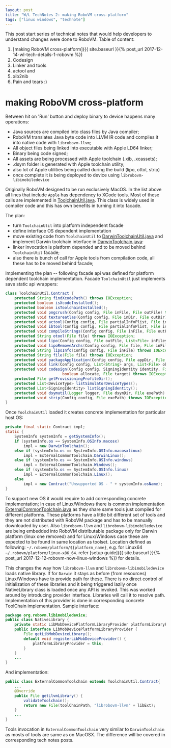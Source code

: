 ```yaml
---
layout: post
title: "W/L TechNotes 2: making RoboVM cross-platform"
tags: ["linux windows", "technote"]
---
```

This post start series of technical notes that would help developers to understand changes were done to RoboVM. Table of content:

1. [making RoboVM cross-platform]({{ site.baseurl }}{% post_url 2017-12-14-wl-tech-details-1-robovm %})
2. Codesign
3. Linker and tools
4. actool and
5. xib2nib
6. Pain and tears :)

<!-- more -->
# making RoboVM cross-platform
Between hit on 'Run' button and deploy binary to device happens many operations:
- Java sources are compiled into class files by Java compiler;
- RoboVM translates Java byte code into LLVM IR code and compiles it into native code with `librobovm-llvm`;
- All object files being linked into executable with Apple LD64 linker;
- Binary being code signed;
- All assets are being processed with Apple toolchain (.xib, .xcassets);
- .dsym folder is generated with Apple toolchain utility;
- also lot of Apple utilities being called during the build (lipo, ottol, strip)
- once complete it is being deployed to device using `librobovm-libimobiledevice`

Originally RoboVM designed to be run exclusively MacOS. In the list above all lines that include `Apple` has dependency to XCode tools. Most of these calls are implemented in [ToolchainUtil.java](https://github.com/MobiVM/robovm/blob/d3dd77507d25e7106c3b62adf2f18d507c5308b1/compiler/compiler/src/main/java/org/robovm/compiler/util/ToolchainUtil.java). This class is widely used in compiler code and this has own benefits in turning it into facade.

The plan:
- turn `ToolchainUtil` into platform independent facade
- define interface OS dependent implementation
- move existing code from `ToolchainUtil` to [DarwinToolchainUtil.java](https://github.com/dkimitsa/robovm/blob/linuxwindows/compiler/compiler/src/main/java/org/robovm/compiler/util/platforms/darwin/DarwinToolchainUtil.java) and implement Darwin toolchain interface in [DarwinToolchain.java](https://github.com/dkimitsa/robovm/blob/linuxwindows/compiler/compiler/src/main/java/org/robovm/compiler/util/platforms/darwin/DarwinToolchain.java):
- linker invocation is platform depended and to be moved behind `ToolchainUtil` facade;
- also there is bunch of call for Apple tools from compilation code, all these has to be moved behind facade;

Implementing the plan -- following facade api was defined for platform dependent toolchain implementation. Facade `ToolchainUtil` just implements save static api wrappers:
```java
class ToolchainUtil.Contract {
    protected String findXcodePath() throws IOException;
    protected boolean isXcodeInstalled();
    protected boolean isToolchainInstalled();
    protected void pngcrush(Config config, File inFile, File outFile) throws IOException;
    protected void textureatlas(Config config, File inDir, File outDir) throws IOException;
    protected void actool(Config config, File partialInfoPlist, File inDir, File outDir) throws IOException;
    protected void ibtool(Config config, File partialInfoPlist, File inFile, File outFile) throws IOException;
    protected void compileStrings(Config config, File inFile, File outFile) throws IOException;
    protected String otool(File file) throws IOException;
    protected void lipo(Config config, File outFile, List<File> inFiles) throws IOException;
    protected void lipoRemoveArchs(Config config, File file, File inFile, Arch ...archs) throws IOException;
    protected String lipoInfo(Config config, File inFile) throws IOException;
    protected String file(File file) throws IOException;
    protected void packageApplication(Config config, File appDir, File outFile) throws IOException;
    protected void link(Config config, List<String> args, List<File> objectFiles, List<String> libs, File outFile) throws IOException;
    protected void codesign(Config config, SigningIdentity identity, File entitlementsPList, boolean preserveMetadata, boolean verbose,
                         boolean allocate, File target) throws IOException;
    protected File getProvisioningProfileDir();
    protected List<DeviceType> listSimulatorDeviceTypes();
    protected List<SigningIdentity> listSigningIdentity();
    protected void dsymutil(Logger logger, File dsymDir, File exePath) throws IOException;
    protected void strip(Config config, File exePath) throws IOException;
}
```

Once `ToolchainUtil` loaded it creates concrete implementation for particular host OS:
```java
private final static Contract impl;
static {
    SystemInfo systemInfo = getSystemInfo();
    if (systemInfo.os == SystemInfo.OSInfo.macosx)
        impl = new DarwinToolchain();
    else if (systemInfo.os == SystemInfo.OSInfo.macosxlinux)
        impl = ExternalCommonToolchain.DarwinLinux();
    else if (systemInfo.os == SystemInfo.OSInfo.windows)
        impl = ExternalCommonToolchain.Windows();
    else if (systemInfo.os == SystemInfo.OSInfo.linux)
        impl = ExternalCommonToolchain.Linux();
    else
        impl = new Contract("Unsupported OS - " + systemInfo.osName);
}
```

To support new OS it would require to add corresponding concrete implementation;
In case of Linux/Windows there is common implementation [ExternalCommonToolchain.java](https://github.com/dkimitsa/robovm/blob/linuxwindows/compiler/compiler/src/main/java/org/robovm/compiler/util/platforms/external/ExternalCommonToolchain.java) as they share same tools just compiled for different platforms. These platforms have a little bit different set of tools and they are not distributed with RoboVM package and has to be manually downloaded by user. Also `librobovm-llvm` and `librobovm-libimobiledevice` are being embedded into RoboVM distributable package only for Darwin platform (linux one removed) and for Linux/Windows case these are expected to be found in same location as toolset. Location defined as following: `~/.robovm/platform/${platform_name}`, e.g. for Linux64 `~/.robovm/platform/linux-x86_64`. refer [setup guide]({{ site.baseurl }}{% post_url 2017-12-12-robovm-now-linux-windows %}) for details.

This changes the way how `librobovm-llvm` and `librobovm-libimobiledevice` loads native library. If for `Darwin` it stays as before (from resources) Linux/Windows have to provide path for these. There is no direct control of initialization of these libraries and it being triggered lazily once NativeLibrary class is loaded once any API is invoked. This was worked around by introducing provider interface. Libraries will call it to resolve path. Implementation of this provider is done in corresponding concrete ToolChain implementation. Sample interface:
```java
package org.robovm.libimobiledevice;
public class NativeLibrary {
    private static LibMobDevicePlatformLibraryProvider platformLibraryProvider;
    public interface LibMobDevicePlatformLibraryProvider {
        File getLibMobDeviceLibrary();
        default void registerLibMobDeviceProvider() {
            platformLibraryProvider = this;
        }
    }
    ...
}
```

And implementation:
```java
public class ExternalCommonToolchain extends ToolchainUtil.Contract{
    ...
    @Override
    public File getLlvmLibrary() {
        validateToolchain();
        return new File(toolChainPath, "librobovm-llvm" + libExt);
    }
    ...
}
```

Tools invocation in `ExternalCommonToolchain` very similar to `DarwinToolchain` as mosts of tools are same as on MacOSX. The difference will be covered in corresponding tech notes posts.
